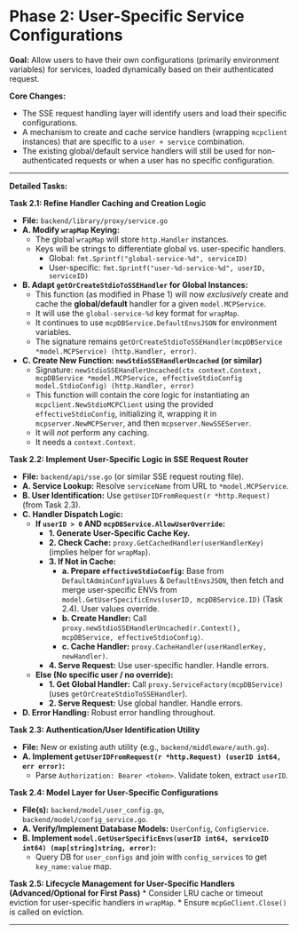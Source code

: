 # Phase 2: User-Specific Service Configurations

**Goal:** Allow users to have their own configurations (primarily environment variables) for services, loaded dynamically based on their authenticated request.

**Core Changes:**
*   The SSE request handling layer will identify users and load their specific configurations.
*   A mechanism to create and cache service handlers (wrapping `mcpclient` instances) that are specific to a `user + service` combination.
*   The existing global/default service handlers will still be used for non-authenticated requests or when a user has no specific configuration.

---

**Detailed Tasks:**

**Task 2.1: Refine Handler Caching and Creation Logic**
   *   **File:** `backend/library/proxy/service.go`
   *   **A. Modify `wrapMap` Keying:**
        *   The global `wrapMap` will store `http.Handler` instances.
        *   Keys will be strings to differentiate global vs. user-specific handlers.
            *   Global: `fmt.Sprintf("global-service-%d", serviceID)`
            *   User-specific: `fmt.Sprintf("user-%d-service-%d", userID, serviceID)`
   *   **B. Adapt `getOrCreateStdioToSSEHandler` for Global Instances:**
        *   This function (as modified in Phase 1) will now *exclusively* create and cache the **global/default** handler for a given `model.MCPService`.
        *   It will use the `global-service-%d` key format for `wrapMap`.
        *   It continues to use `mcpDBService.DefaultEnvsJSON` for environment variables.
        *   The signature remains `getOrCreateStdioToSSEHandler(mcpDBService *model.MCPService) (http.Handler, error)`.
   *   **C. Create New Function: `newStdioSSEHandlerUncached` (or similar)**
        *   Signature: `newStdioSSEHandlerUncached(ctx context.Context, mcpDBService *model.MCPService, effectiveStdioConfig model.StdioConfig) (http.Handler, error)`
        *   This function will contain the core logic for instantiating an `mcpclient.NewStdioMCPClient` using the provided `effectiveStdioConfig`, initializing it, wrapping it in `mcpserver.NewMCPServer`, and then `mcpserver.NewSSEServer`.
        *   It will *not* perform any caching.
        *   It needs a `context.Context`.

**Task 2.2: Implement User-Specific Logic in SSE Request Router**
   *   **File:** `backend/api/sse.go` (or similar SSE request routing file).
   *   **A. Service Lookup:** Resolve `serviceName` from URL to `*model.MCPService`.
   *   **B. User Identification:** Use `getUserIDFromRequest(r *http.Request)` (from Task 2.3).
   *   **C. Handler Dispatch Logic:**
        *   **If `userID > 0` AND `mcpDBService.AllowUserOverride`:**
            *   **1. Generate User-Specific Cache Key.**
            *   **2. Check Cache:** `proxy.GetCachedHandler(userHandlerKey)` (implies helper for `wrapMap`).
            *   **3. If Not in Cache:**
                *   **a. Prepare `effectiveStdioConfig`:** Base from `DefaultAdminConfigValues` & `DefaultEnvsJSON`, then fetch and merge user-specific ENVs from `model.GetUserSpecificEnvs(userID, mcpDBService.ID)` (Task 2.4). User values override.
                *   **b. Create Handler:** Call `proxy.newStdioSSEHandlerUncached(r.Context(), mcpDBService, effectiveStdioConfig)`.
                *   **c. Cache Handler:** `proxy.CacheHandler(userHandlerKey, newHandler)`.
            *   **4. Serve Request:** Use user-specific handler. Handle errors.
        *   **Else (No specific user / no override):**
            *   **1. Get Global Handler:** Call `proxy.ServiceFactory(mcpDBService)` (uses `getOrCreateStdioToSSEHandler`).
            *   **2. Serve Request:** Use global handler. Handle errors.
   *   **D. Error Handling:** Robust error handling throughout.

**Task 2.3: Authentication/User Identification Utility**
   *   **File:** New or existing auth utility (e.g., `backend/middleware/auth.go`).
   *   **A. Implement `getUserIDFromRequest(r *http.Request) (userID int64, err error)`:**
        *   Parse `Authorization: Bearer <token>`. Validate token, extract `userID`.

**Task 2.4: Model Layer for User-Specific Configurations**
   *   **File(s):** `backend/model/user_config.go`, `backend/model/config_service.go`.
   *   **A. Verify/Implement Database Models:** `UserConfig`, `ConfigService`.
   *   **B. Implement `model.GetUserSpecificEnvs(userID int64, serviceID int64) (map[string]string, error)`:**
        *   Query DB for `user_configs` and join with `config_services` to get `key_name:value` map.

**Task 2.5: Lifecycle Management for User-Specific Handlers (Advanced/Optional for First Pass)**
    *   Consider LRU cache or timeout eviction for user-specific handlers in `wrapMap`.
    *   Ensure `mcpGoClient.Close()` is called on eviction.

--- 